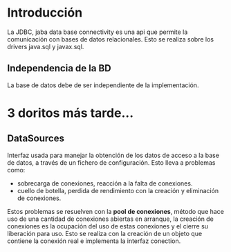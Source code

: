 # Introducción
La JDBC, jaba data base connectivity es una api que permite la comunicación con bases de datos relacionales. Esto se realiza sobre los drivers java.sql y javax.sql.
## Independencia de la BD
La base de datos debe de ser independiente de la implementación.

# 3 doritos más tarde...

## DataSources
Interfaz usada para manejar la obtención de los datos de acceso a la base de datos, a través de un fichero de configuración.
Esto lleva a problemas como:
- sobrecarga de conexiones, reacción a la falta de conexiones.
- cuello de botella, perdida de rendimiento con la creación y eliminación de conexiones.

Estos problemas se resuelven con la **pool de conexiones**, método que hace uso de una cantidad de conexiones abiertas en arranque, la creación de conexiones es la ocupación del uso de estas conexiones y el cierre su liberación para uso. Esto se realiza con la creación de un objeto que contiene la conexión real e implementa la interfaz conection.

